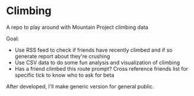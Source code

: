 # Climbing
A repo to play around with Mountain Project climbing data

Goal: 
  - Use RSS feed to check if friends have recently climbed and if so generate report about they're crushing
  - Use CSV data to do some fun analysis and visualization of climbing 
  - Has a friend climbed this route prompt? Cross reference friends list for specific tick to know who to ask for beta
    
After developed, I'll make generic version for general public. 
